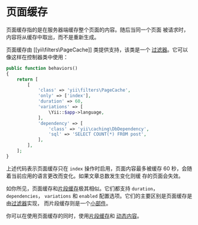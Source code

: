 页面缓存
============

页面缓存指的是在服务器端缓存整个页面的内容。随后当同一个页面
被请求时，内容将从缓存中取出，而不是重新生成。

页面缓存由 [[yii\filters\PageCache]] 类提供支持，该类是一个
[过滤器](structure-filters.md)。它可以像这样在控制器类中使用：

```php
public function behaviors()
{
    return [
        [
            'class' => 'yii\filters\PageCache',
            'only' => ['index'],
            'duration' => 60,
            'variations' => [
                \Yii::$app->language,
            ],
            'dependency' => [
                'class' => 'yii\caching\DbDependency',
                'sql' => 'SELECT COUNT(*) FROM post',
            ],
        ],
    ];
}
```

上述代码表示页面缓存只在 `index` 操作时启用，页面内容最多被缓存
60 秒，会随着当前应用的语言更改而变化。如果文章总数发生变化则缓
存的页面会失效。

如你所见，页面缓存和[片段缓存](caching-fragment.md)极其相似。它们都支持 `duration`，`dependencies`，
`variations` 和 `enabled` 配置选项。它们的主要区别是页面缓存是由[过滤器](structure-filters.md)实现，
而片段缓存则是一个[小部件](structure-widgets.md)。

你可以在使用页面缓存的同时，使用[片段缓存](caching-fragment.md)和
[动态内容](caching-fragment.md#dynamic-content)。

